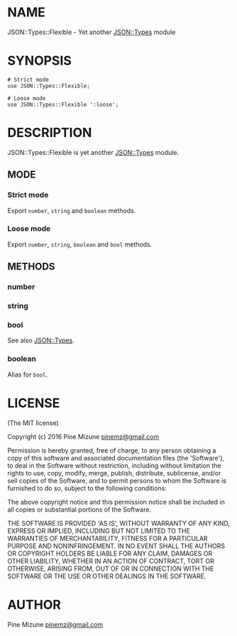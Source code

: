 # NAME

JSON::Types::Flexible - Yet another [JSON::Types](https://metacpan.org/pod/JSON::Types) module

# SYNOPSIS

    # Strict mode
    use JSON::Types::Flexible;

    # Loose mode
    use JSON::Types::Flexible ':loose';

# DESCRIPTION

JSON::Types::Flexible is yet another [JSON::Types](https://metacpan.org/pod/JSON::Types) module.

## MODE

### Strict mode

Export `number`, `string` and `boolean` methods.

### Loose mode

Export `number`, `string`, `boolean` and `bool` methods.

## METHODS

### number

### string

### bool

See also [JSON::Types](https://metacpan.org/pod/JSON::Types).

### boolean

Alias for `bool`.

# LICENSE

(The MIT license)

Copyright (c) 2016 Pine Mizune <pinemz@gmail.com>

Permission is hereby granted, free of charge, to any person obtaining
a copy of this software and associated documentation files (the
'Software'), to deal in the Software without restriction, including
without limitation the rights to use, copy, modify, merge, publish,
distribute, sublicense, and/or sell copies of the Software, and to
permit persons to whom the Software is furnished to do so, subject to
the following conditions:

The above copyright notice and this permission notice shall be
included in all copies or substantial portions of the Software.

THE SOFTWARE IS PROVIDED 'AS IS', WITHOUT WARRANTY OF ANY KIND,
EXPRESS OR IMPLIED, INCLUDING BUT NOT LIMITED TO THE WARRANTIES OF
MERCHANTABILITY, FITNESS FOR A PARTICULAR PURPOSE AND NONINFRINGEMENT.
IN NO EVENT SHALL THE AUTHORS OR COPYRIGHT HOLDERS BE LIABLE FOR ANY
CLAIM, DAMAGES OR OTHER LIABILITY, WHETHER IN AN ACTION OF CONTRACT,
TORT OR OTHERWISE, ARISING FROM, OUT OF OR IN CONNECTION WITH THE
SOFTWARE OR THE USE OR OTHER DEALINGS IN THE SOFTWARE.

# AUTHOR

Pine Mizune <pinemz@gmail.com>
